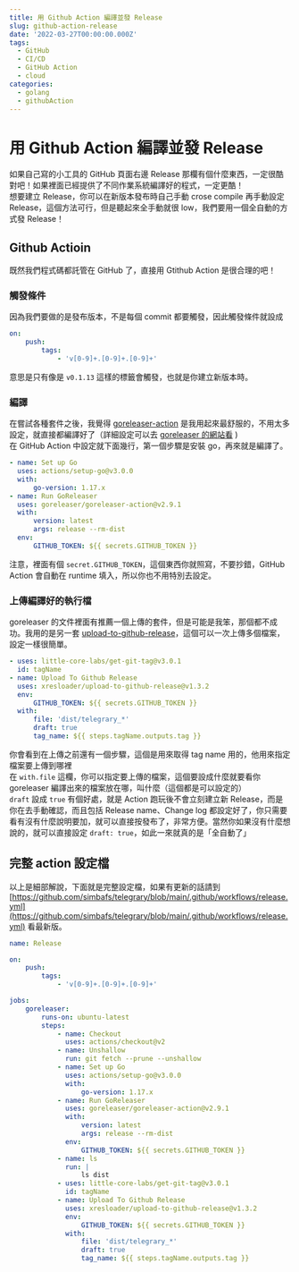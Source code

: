 ```yaml
---
title: 用 Github Action 編譯並發 Release
slug: github-action-release
date: '2022-03-27T00:00:00.000Z'
tags:
  - GitHub
  - CI/CD
  - GitHub Action
  - cloud
categories:
  - golang
  - githubAction
---
```


# 用 Github Action 編譯並發 Release

如果自己寫的小工具的 GitHub 頁面右邊 Release 那欄有個什麼東西，一定很酷對吧！如果裡面已經提供了不同作業系統編譯好的程式，一定更酷！  
想要建立 Release，你可以在新版本發布時自己手動 crose compile 再手動設定 Release，這個方法可行，但是聽起來全手動就很 low，我們要用一個全自動的方式發 Release！

## Github Actioin

既然我們程式碼都託管在 GitHub 了，直接用 Gtithub Action 是很合理的吧！

### 觸發條件

因為我們要做的是發布版本，不是每個 commit 都要觸發，因此觸發條件就設成

```yaml
on:
    push:
        tags:
            - 'v[0-9]+.[0-9]+.[0-9]+'
```

意思是只有像是 `v0.1.13` 這樣的標籤會觸發，也就是你建立新版本時。

### 編譯

在嘗試各種套件之後，我覺得 [goreleaser-action](https://github.com/marketplace/actions/goreleaser-action) 是我用起來最舒服的，不用太多設定，就直接都編譯好了（詳細設定可以去 [goreleaser 的網站看](https://goreleaser.com) )  
在 GitHub Action 中設定就下面幾行，第一個步驟是安裝 go，再來就是編譯了。

```yaml
- name: Set up Go
  uses: actions/setup-go@v3.0.0
  with:
      go-version: 1.17.x
- name: Run GoReleaser
  uses: goreleaser/goreleaser-action@v2.9.1
  with:
      version: latest
      args: release --rm-dist
  env:
      GITHUB_TOKEN: ${{ secrets.GITHUB_TOKEN }}
```

注意，裡面有個 `secret.GITHUB_TOKEN`，這個東西你就照寫，不要抄錯，GitHub Action 會自動在 runtime 填入，所以你也不用特別去設定。

### 上傳編譯好的執行檔

goreleaser 的文件裡面有推薦一個上傳的套件，但是可能是我笨，那個都不成功。我用的是另一套 [upload-to-github-release](https://github.com/marketplace/actions/upload-to-github-release)，這個可以一次上傳多個檔案，設定一樣很簡單。

```yaml
- uses: little-core-labs/get-git-tag@v3.0.1
  id: tagName
- name: Upload To Github Release
  uses: xresloader/upload-to-github-release@v1.3.2
  env:
      GITHUB_TOKEN: ${{ secrets.GITHUB_TOKEN }}
  with:
      file: 'dist/telegrary_*'
      draft: true
      tag_name: ${{ steps.tagName.outputs.tag }}
```

你會看到在上傳之前還有一個步驟，這個是用來取得 tag name 用的，他用來指定檔案要上傳到哪裡  
在 `with.file` 這欄，你可以指定要上傳的檔案，這個要設成什麼就要看你 goreleaser 編譯出來的檔案放在哪，叫什麼（這個都是可以設定的）  
`draft` 設成 `true` 有個好處，就是 Action 跑玩後不會立刻建立新 Release，而是你在去手動確認，而且包括 Release name、Change log 都設定好了，你只需要看有沒有什麼說明要加，就可以直接按發布了，非常方便。當然你如果沒有什麼想說的，就可以直接設定 `draft: true`，如此一來就真的是「全自動了」

## 完整 action 設定檔

以上是細部解說，下面就是完整設定檔，如果有更新的話請到 [https://github.com/simbafs/telegrary/blob/main/.github/workflows/release.yml](https://github.com/simbafs/telegrary/blob/main/.github/workflows/release.yml) 看最新版。

```yaml
name: Release

on:
    push:
        tags:
            - 'v[0-9]+.[0-9]+.[0-9]+'

jobs:
    goreleaser:
        runs-on: ubuntu-latest
        steps:
            - name: Checkout
              uses: actions/checkout@v2
            - name: Unshallow
              run: git fetch --prune --unshallow
            - name: Set up Go
              uses: actions/setup-go@v3.0.0
              with:
                  go-version: 1.17.x
            - name: Run GoReleaser
              uses: goreleaser/goreleaser-action@v2.9.1
              with:
                  version: latest
                  args: release --rm-dist
              env:
                  GITHUB_TOKEN: ${{ secrets.GITHUB_TOKEN }}
            - name: ls
              run: |
                  ls dist
            - uses: little-core-labs/get-git-tag@v3.0.1
              id: tagName
            - name: Upload To Github Release
              uses: xresloader/upload-to-github-release@v1.3.2
              env:
                  GITHUB_TOKEN: ${{ secrets.GITHUB_TOKEN }}
              with:
                  file: 'dist/telegrary_*'
                  draft: true
                  tag_name: ${{ steps.tagName.outputs.tag }}
```
